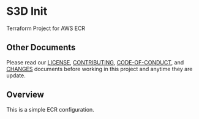 # S3D Init
Terraform Project for AWS ECR

## Other Documents
Please read our [LICENSE][lice], [CONTRIBUTING][cont], [CODE-OF-CONDUCT][code],
and [CHANGES][chge] documents before working in this project and anytime they
are update.

## Overview
This is a simple ECR configuration.

[chge]: ./CHANGES.md
[code]: ./CODE-OF-CONDUCT.md
[cont]: ./CONTRIBUTING.md
[lice]: ./LICENSE.md
